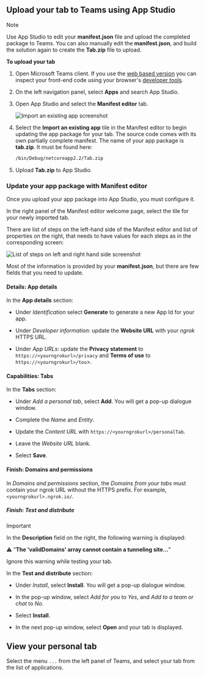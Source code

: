 ## Upload your tab to Teams using App Studio

>[!NOTE]
> Use App Studio to edit your **manifest.json** file and upload the completed package to Teams. You can also manually edit the **manifest.json**, and build the solution again to create the **Tab.zip** file to upload.

**To upload your tab**

1. Open Microsoft Teams client. If you use the [web based version](https://teams.microsoft.com) you can inspect your front-end code using your browser's [developer tools](~/tabs/how-to/developer-tools.md).

1. On the left navigation panel, select **Apps** and search App Studio.

1. Open App Studio and select the **Manifest editor** tab.

    ![Import an existing app screenshot](~/assets/images/tabs/Import-existing-tab.png)

1. Select the **Import an existing app** tile in the Manifest editor to begin updating the app package for your tab. The source code comes with its own partially complete manifest. The name of your app package is **tab.zip**. It must be found here:

    ```bash
    /bin/Debug/netcoreapp2.2/Tab.zip
    ```

1. Upload **Tab.zip** to App Studio.

### Update your app package with Manifest editor

Once you upload your app package into App Studio, you must configure it.

In the right panel of the Manifest editor welcome page, select the tile for your newly imported tab.

There are list of steps on the left-hand side of the Manifest editor and list of properties on the right, that needs to have values for each steps as in the corresponding screen:

![List of steps on left and right hand side screenshot](~/assets/images/tabs/Update-app-package-with-manifest-editor.png)

Most of the information is provided by your **manifest.json**, but there are few fields that you need to update.

#### Details: App details

In the **App details** section:

* Under *Identification* select **Generate** to generate a new App Id for your app.

* Under *Developer information*: update the **Website URL** with your *ngrok* HTTPS URL.

* Under *App URLs*: update the **Privacy statement** to `https://<yourngrokurl>/privacy` and **Terms of use** to `https://<yourngrokurl>/tou`>.

#### Capabilities: Tabs

In the **Tabs** section:

* Under *Add a personal tab*, select **Add**. You will get a pop-up dialogue window.

* Complete the *Name* and *Entity*.

* Update the *Content URL* with `https://<yourngrokurl>/personalTab`.

* Leave the *Website URL* blank.

* Select **Save**.

#### Finish: Domains and permissions

In *Domains and permissions* section, the *Domains from your tabs* must contain your ngrok URL without the HTTPS prefix. For example, `<yourngrokurl>.ngrok.io/`.

##### Finish: Test and distribute

>[!IMPORTANT]
>In the **Description** field on the right, the following warning is displayed:
>
>&#9888; "**The 'validDomains' array cannot contain a tunneling site...**"
>
>Ignore this warning while testing your tab.

In the **Test and distribute** section:

* Under *Install*, select **Install**. You will get a pop-up dialogue window.

* In the pop-up window, select *Add for you* to *Yes*, and *Add to a team or chat* to *No*.

* Select **Install**.

* In the next pop-up window, select **Open** and your tab is displayed.

## View your personal tab

Select the menu `...` from the left panel of Teams, and select your tab from the list of applications.
